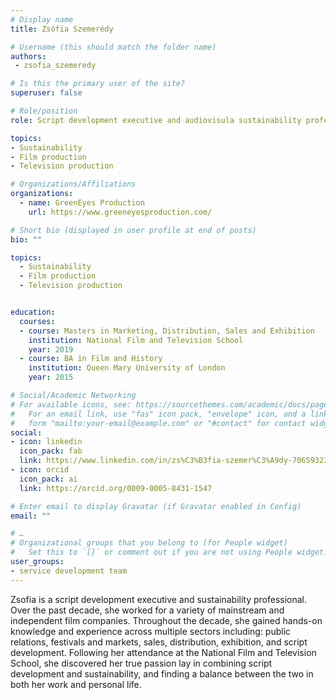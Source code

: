 ```yaml
---
# Display name
title: Zsófia Szemerédy

# Username (this should match the folder name)
authors:
 - zsofia_szemeredy

# Is this the primary user of the site?
superuser: false

# Role/position
role: Script development executive and audiovisula sustainability professional.

topics:
- Sustainability
- Film production
- Television production

# Organizations/Affiliations
organizations:
  - name: GreenEyes Production
    url: https://www.greeneyesproduction.com/

# Short bio (displayed in user profile at end of posts)
bio: ""

topics:
  - Sustainability
  - Film production
  - Television production


education:
  courses:
  - course: Masters in Marketing, Distribution, Sales and Exhibition
    institution: National Film and Television School
    year: 2019
  - course: BA in Film and History
    institution: Queen Mary University of London
    year: 2015

# Social/Academic Networking
# For available icons, see: https://sourcethemes.com/academic/docs/page-builder/#icons
#   For an email link, use "fas" icon pack, "envelope" icon, and a link in the
#   form "mailto:your-email@example.com" or "#contact" for contact widget.
social:
- icon: linkedin
  icon_pack: fab
  link: https://www.linkedin.com/in/zs%C3%B3fia-szemer%C3%A9dy-70659323/
- icon: orcid
  icon_pack: ai
  link: https://orcid.org/0009-0005-8431-1547

# Enter email to display Gravatar (if Gravatar enabled in Config)
email: ""

# …
# Organizational groups that you belong to (for People widget)
#   Set this to `[]` or comment out if you are not using People widget.
user_groups:
- service development team
---
```


Zsofia is a script development executive and sustainability professional.
Over the past decade, she worked for a variety of mainstream and independent film companies. Throughout the decade, she gained hands-on knowledge and experience across multiple sectors including: public relations, festivals and markets, sales, distribution, exhibition, and script development. Following her attendance at the National Film and Television School, she discovered her true passion lay in combining script development and sustainability, and finding a balance between the two in both her work and personal life.
